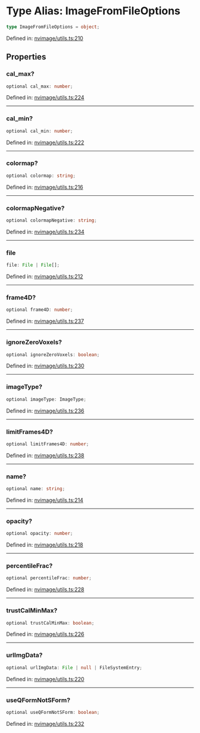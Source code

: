 # Type Alias: ImageFromFileOptions

```ts
type ImageFromFileOptions = object;
```

Defined in: [nvimage/utils.ts:210](https://github.com/niivue/niivue/blob/main/packages/niivue/src/nvimage/utils.ts#L210)

## Properties

### cal_max?

```ts
optional cal_max: number;
```

Defined in: [nvimage/utils.ts:224](https://github.com/niivue/niivue/blob/main/packages/niivue/src/nvimage/utils.ts#L224)

---

### cal_min?

```ts
optional cal_min: number;
```

Defined in: [nvimage/utils.ts:222](https://github.com/niivue/niivue/blob/main/packages/niivue/src/nvimage/utils.ts#L222)

---

### colormap?

```ts
optional colormap: string;
```

Defined in: [nvimage/utils.ts:216](https://github.com/niivue/niivue/blob/main/packages/niivue/src/nvimage/utils.ts#L216)

---

### colormapNegative?

```ts
optional colormapNegative: string;
```

Defined in: [nvimage/utils.ts:234](https://github.com/niivue/niivue/blob/main/packages/niivue/src/nvimage/utils.ts#L234)

---

### file

```ts
file: File | File[];
```

Defined in: [nvimage/utils.ts:212](https://github.com/niivue/niivue/blob/main/packages/niivue/src/nvimage/utils.ts#L212)

---

### frame4D?

```ts
optional frame4D: number;
```

Defined in: [nvimage/utils.ts:237](https://github.com/niivue/niivue/blob/main/packages/niivue/src/nvimage/utils.ts#L237)

---

### ignoreZeroVoxels?

```ts
optional ignoreZeroVoxels: boolean;
```

Defined in: [nvimage/utils.ts:230](https://github.com/niivue/niivue/blob/main/packages/niivue/src/nvimage/utils.ts#L230)

---

### imageType?

```ts
optional imageType: ImageType;
```

Defined in: [nvimage/utils.ts:236](https://github.com/niivue/niivue/blob/main/packages/niivue/src/nvimage/utils.ts#L236)

---

### limitFrames4D?

```ts
optional limitFrames4D: number;
```

Defined in: [nvimage/utils.ts:238](https://github.com/niivue/niivue/blob/main/packages/niivue/src/nvimage/utils.ts#L238)

---

### name?

```ts
optional name: string;
```

Defined in: [nvimage/utils.ts:214](https://github.com/niivue/niivue/blob/main/packages/niivue/src/nvimage/utils.ts#L214)

---

### opacity?

```ts
optional opacity: number;
```

Defined in: [nvimage/utils.ts:218](https://github.com/niivue/niivue/blob/main/packages/niivue/src/nvimage/utils.ts#L218)

---

### percentileFrac?

```ts
optional percentileFrac: number;
```

Defined in: [nvimage/utils.ts:228](https://github.com/niivue/niivue/blob/main/packages/niivue/src/nvimage/utils.ts#L228)

---

### trustCalMinMax?

```ts
optional trustCalMinMax: boolean;
```

Defined in: [nvimage/utils.ts:226](https://github.com/niivue/niivue/blob/main/packages/niivue/src/nvimage/utils.ts#L226)

---

### urlImgData?

```ts
optional urlImgData: File | null | FileSystemEntry;
```

Defined in: [nvimage/utils.ts:220](https://github.com/niivue/niivue/blob/main/packages/niivue/src/nvimage/utils.ts#L220)

---

### useQFormNotSForm?

```ts
optional useQFormNotSForm: boolean;
```

Defined in: [nvimage/utils.ts:232](https://github.com/niivue/niivue/blob/main/packages/niivue/src/nvimage/utils.ts#L232)
